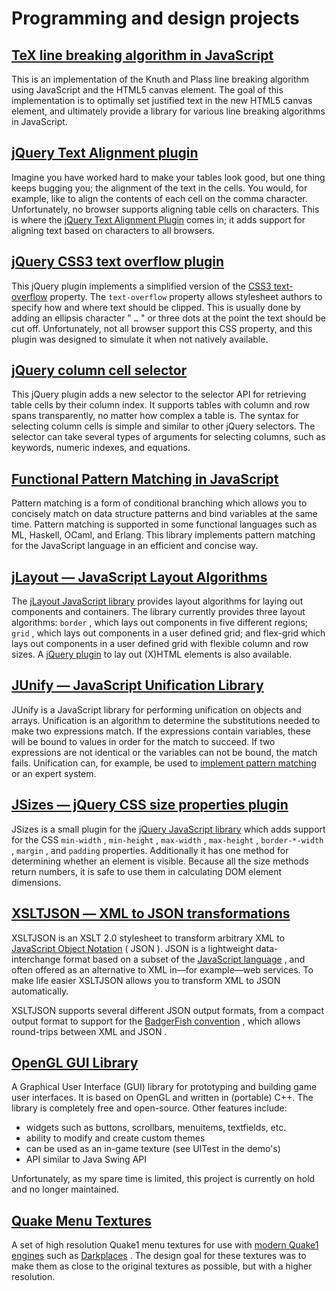 # Programming and design projects

##  [TeX line breaking algorithm in JavaScript](typeset/)

This is an implementation of the Knuth and Plass line breaking algorithm using JavaScript and the HTML5 canvas element. The goal of this implementation is to optimally set justified text in the new HTML5 canvas element, and ultimately provide a library for various line breaking algorithms in JavaScript.


##  [jQuery Text Alignment plugin](http://www.bramstein.com/projects/text-align/)

Imagine you have worked hard to make your tables look good, but one thing keeps bugging you; the alignment of the text in the cells. You would, for example, like to align the contents of each cell on the comma character. Unfortunately, no browser supports aligning table cells on characters. This is where the [jQuery Text Alignment Plugin](http://www.bramstein.com/projects/text-align/) comes in; it adds support for aligning text based on characters to all browsers.

##  [jQuery CSS3 text overflow plugin](text-overflow/)

This jQuery plugin implements a simplified version of the [CSS3 text-overflow](https://developer.mozilla.org/en/CSS/text-overflow) property. The `text-overflow` property allows stylesheet authors to specify how and where text should be clipped. This is usually done by adding an ellipsis character " `…` " or three dots at the point the text should be cut off. Unfortunately, not all browser support this CSS property, and this plugin was designed to simulate it when not natively available.

##  [jQuery column cell selector](column/)

This jQuery plugin adds a new selector to the selector API for retrieving table cells by their column index. It supports tables with column and row spans transparently, no matter how complex a table is. The syntax for selecting column cells is simple and similar to other jQuery selectors. The selector can take several types of arguments for selecting columns, such as keywords, numeric indexes, and equations.

##  [Functional Pattern Matching in JavaScript](funcy)

Pattern matching is a form of conditional branching which allows you to concisely match on data structure patterns and bind variables at the same time. Pattern matching is supported in some functional languages such as ML, Haskell, OCaml, and Erlang. This library implements pattern matching for the JavaScript language in an efficient and concise way.

##  [jLayout ― JavaScript Layout Algorithms](jlayout)

The [jLayout JavaScript library](jlayout/) provides layout algorithms for laying out components and containers. The library currently provides three layout algorithms: `border` , which lays out components in five different regions; `grid` , which lays out components in a user defined grid; and flex-grid which lays out components in a user defined grid with flexible column and row sizes. A [jQuery plugin](jlayout/jquery-plugin.html) to lay out (X)HTML elements is also available.

##  [JUnify ― JavaScript Unification Library](junify)

JUnify is a JavaScript library for performing unification on objects and arrays. Unification is an algorithm to determine the substitutions needed to make two expressions match. If the expressions contain variables, these will be bound to values in order for the match to succeed. If two expressions are not identical or the variables can not be bound, the match fails. Unification can, for example, be used to [implement pattern matching](../articles/pattern-matching.html) or an expert system.

##  [JSizes ― jQuery CSS size properties plugin](jsizes)

JSizes is a small plugin for the [jQuery JavaScript library](http://jquery.com/) which adds support for the CSS  `min-width` , `min-height` , `max-width` , `max-height` , `border-*-width` , `margin` , and `padding` properties. Additionally it has one method for determining whether an element is visible. Because all the size methods return numbers, it is safe to use them in calculating DOM element dimensions.

##  [XSLTJSON ― XML to JSON transformations](xsltjson)

XSLTJSON is an XSLT 2.0 stylesheet to transform arbitrary XML to [JavaScript Object Notation](http://json.org/) ( JSON ). JSON is a lightweight data-interchange format based on a subset of the [JavaScript language](http://en.wikipedia.org/wiki/JavaScript) , and often offered as an alternative to XML in—for example—web services. To make life easier XSLTJSON allows you to transform XML to JSON automatically.

XSLTJSON supports several different JSON output formats, from a compact output format to support for the [BadgerFish convention](http://badgerfish.ning.com/) , which allows round-trips between XML and JSON .

##  [OpenGL GUI Library](gui)

A Graphical User Interface (GUI) library for prototyping and building game user interfaces. It is based on OpenGL and written in (portable) C++. The library is completely free and open-source. Other features include:
* widgets such as buttons, scrollbars, menuitems, textfields, etc.
* ability to modify and create custom themes
* can be used as an in-game texture (see UITest in the demo's)
* API similar to Java Swing API

Unfortunately, as my spare time is limited, this project is currently on hold and no longer maintained.

##  [Quake Menu Textures](quake/)

A set of high resolution Quake1 menu textures for use with [modern Quake1 engines](http://wiki.quakesrc.org/index.php/Engines) such as [Darkplaces](http://www.icculus.org/twilight/darkplaces/) . The design goal for these textures was to make them as close to the original textures as possible, but with a higher resolution.
